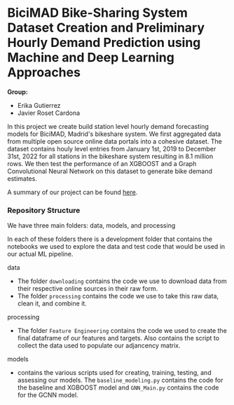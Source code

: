 # BiciMAD Bike-Sharing System Dataset Creation and Preliminary Hourly Demand Prediction using Machine and Deep Learning Approaches

**Group:**

- Erika Gutierrez
- Javier Roset Cardona


In this project we create build station level hourly demand forecasting models for BiciMAD, Madrid's bikeshare system. We first aggregated data from multiple open source online data portals into a cohesive dataset. The dataset contains houly level entries from January 1st, 2019 to December 31st, 2022 for all stations in the bikeshare system resulting in 8.1 million rows. We then test the performance of an XGBOOST and a Graph Convolutional Neural Network on this dataset to generate bike demand estimates.

A summary of our project can be found [here](https://github.com/javi99/MT_predicting_BSD/blob/main/Master%20Thesis%20Final%20Presentation.pdf).


### Repository Structure 

We have three main folders: data, models, and processing

In each of these folders there is a development folder that contains the notebooks we used to explore the data and test code that would be used in our actual ML pipeline. 


data
- The folder `downloading` contains the code we use to download data from their respective online sources in their raw form.
- The folder `processing` contains the code we use to take this raw data, clean it, and combine it.

processing
- The folder `Feature Engineering` contains the code we used to create the final dataframe of our features and targets. Also contains the script to collect the data used to populate our adjancency matrix. 

models
- contains the various scripts used for creating, training, testing, and assessing our models. The `baseline_modeling.py` contains the code for the baseline and XGBOOST model and `GNN_Main.py` contains the code for the GCNN model. 


